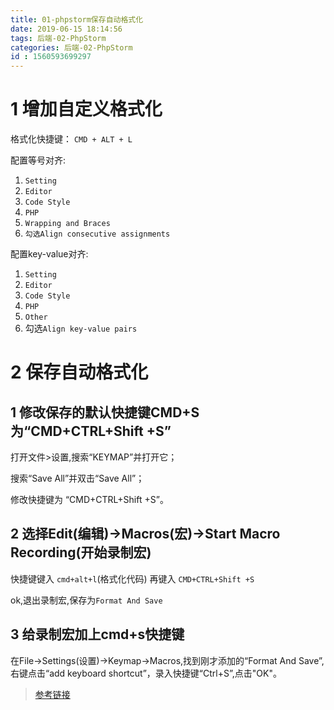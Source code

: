 ```yaml
---
title: 01-phpstorm保存自动格式化
date: 2019-06-15 18:14:56
tags: 后端-02-PhpStorm
categories: 后端-02-PhpStorm
id : 1560593699297
---
```


# 1 增加自定义格式化

格式化快捷键： 
`CMD + ALT + L`

配置等号对齐: 
1. `Setting` 
2. `Editor` 
3. `Code Style` 
4. `PHP`
5. `Wrapping and Braces` 
6. `勾选Align consecutive assignments`

配置key-value对齐: 
1. `Setting `
2. `Editor` 
3. `Code Style`
4. `PHP` 
5. `Other` 
6. 勾选`Align key-value pairs`


# 2 保存自动格式化

## 1 修改保存的默认快捷键CMD+S为“CMD+CTRL+Shift +S”

打开文件>设置,搜索“KEYMAP”并打开它；

搜索“Save All”并双击“Save All”；

修改快捷键为 “CMD+CTRL+Shift +S”。

## 2 选择Edit(编辑)->Macros(宏)->Start Macro Recording(开始录制宏)

快捷键键入 `cmd+alt+l`(格式化代码) 再键入 `CMD+CTRL+Shift +S`

ok,退出录制宏,保存为`Format And Save`

## 3 给录制宏加上cmd+s快捷键

在File->Settings(设置)->Keymap->Macros,找到刚才添加的“Format And Save”,右键点击“add keyboard shortcut”，录入快捷键“Ctrl+S”,点击"OK"。

> [参考链接](https://blog.csdn.net/koobee_1/article/details/85198009)

